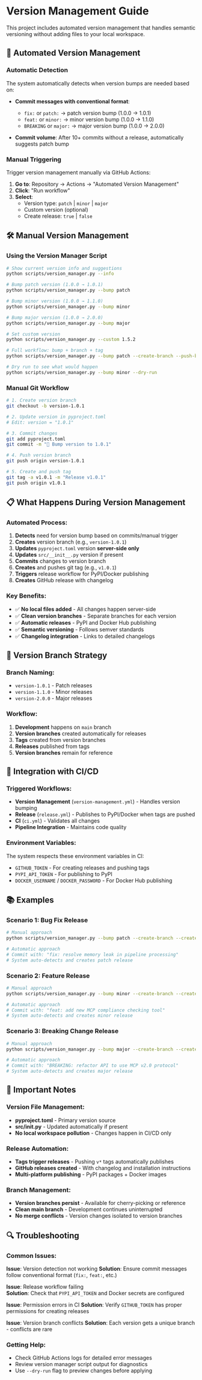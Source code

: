 # Version Management Guide

This project includes automated version management that handles semantic versioning without adding files to your local workspace.

## 🚀 Automated Version Management

### Automatic Detection
The system automatically detects when version bumps are needed based on:

- **Commit messages with conventional format**:
  - `fix:` or `patch:` → patch version bump (1.0.0 → 1.0.1)
  - `feat:` or `minor:` → minor version bump (1.0.0 → 1.1.0) 
  - `BREAKING` or `major:` → major version bump (1.0.0 → 2.0.0)

- **Commit volume**: After 10+ commits without a release, automatically suggests patch bump

### Manual Triggering
Trigger version management manually via GitHub Actions:

1. **Go to**: Repository → Actions → "Automated Version Management"
2. **Click**: "Run workflow"
3. **Select**:
   - Version type: `patch` | `minor` | `major`
   - Custom version (optional)
   - Create release: `true` | `false`

## 🛠️ Manual Version Management

### Using the Version Manager Script

```bash
# Show current version info and suggestions
python scripts/version_manager.py --info

# Bump patch version (1.0.0 → 1.0.1)
python scripts/version_manager.py --bump patch

# Bump minor version (1.0.0 → 1.1.0)
python scripts/version_manager.py --bump minor

# Bump major version (1.0.0 → 2.0.0)  
python scripts/version_manager.py --bump major

# Set custom version
python scripts/version_manager.py --custom 1.5.2

# Full workflow: bump + branch + tag
python scripts/version_manager.py --bump patch --create-branch --push-branch --create-tag

# Dry run to see what would happen
python scripts/version_manager.py --bump minor --dry-run
```

### Manual Git Workflow

```bash
# 1. Create version branch
git checkout -b version-1.0.1

# 2. Update version in pyproject.toml
# Edit: version = "1.0.1"

# 3. Commit changes  
git add pyproject.toml
git commit -m "🚀 Bump version to 1.0.1"

# 4. Push version branch
git push origin version-1.0.1

# 5. Create and push tag
git tag -a v1.0.1 -m "Release v1.0.1"
git push origin v1.0.1
```

## 📋 What Happens During Version Management

### Automated Process:
1. **Detects** need for version bump based on commits/manual trigger
2. **Creates** version branch (e.g., `version-1.0.1`) 
3. **Updates** `pyproject.toml` version **server-side only**
4. **Updates** `src/__init__.py` version if present
5. **Commits** changes to version branch
6. **Creates** and pushes git tag (e.g., `v1.0.1`)
7. **Triggers** release workflow for PyPI/Docker publishing
8. **Creates** GitHub release with changelog

### Key Benefits:
- ✅ **No local files added** - All changes happen server-side
- ✅ **Clean version branches** - Separate branches for each version
- ✅ **Automatic releases** - PyPI and Docker Hub publishing
- ✅ **Semantic versioning** - Follows semver standards
- ✅ **Changelog integration** - Links to detailed changelogs

## 🎯 Version Branch Strategy

### Branch Naming:
- `version-1.0.1` - Patch releases
- `version-1.1.0` - Minor releases  
- `version-2.0.0` - Major releases

### Workflow:
1. **Development** happens on `main` branch
2. **Version branches** created automatically for releases
3. **Tags** created from version branches  
4. **Releases** published from tags
5. **Version branches** remain for reference

## 🔗 Integration with CI/CD

### Triggered Workflows:
- **Version Management** (`version-management.yml`) - Handles version bumping
- **Release** (`release.yml`) - Publishes to PyPI/Docker when tags are pushed
- **CI** (`ci.yml`) - Validates all changes
- **Pipeline Integration** - Maintains code quality

### Environment Variables:
The system respects these environment variables in CI:
- `GITHUB_TOKEN` - For creating releases and pushing tags
- `PYPI_API_TOKEN` - For publishing to PyPI  
- `DOCKER_USERNAME` / `DOCKER_PASSWORD` - For Docker Hub publishing

## 📚 Examples

### Scenario 1: Bug Fix Release
```bash
# Manual approach
python scripts/version_manager.py --bump patch --create-branch --create-tag

# Automatic approach  
# Commit with: "fix: resolve memory leak in pipeline processing"
# System auto-detects and creates patch release
```

### Scenario 2: Feature Release
```bash
# Manual approach
python scripts/version_manager.py --bump minor --create-branch --create-tag

# Automatic approach
# Commit with: "feat: add new MCP compliance checking tool"
# System auto-detects and creates minor release
```

### Scenario 3: Breaking Change Release
```bash
# Manual approach  
python scripts/version_manager.py --bump major --create-branch --create-tag

# Automatic approach
# Commit with: "BREAKING: refactor API to use MCP v2.0 protocol"
# System auto-detects and creates major release
```

## 🚨 Important Notes

### Version File Management:
- **pyproject.toml** - Primary version source
- **src/__init__.py** - Updated automatically if present
- **No local workspace pollution** - Changes happen in CI/CD only

### Release Automation:
- **Tags trigger releases** - Pushing `v*` tags automatically publishes
- **GitHub releases created** - With changelog and installation instructions
- **Multi-platform publishing** - PyPI packages + Docker images

### Branch Management:
- **Version branches persist** - Available for cherry-picking or reference
- **Clean main branch** - Development continues uninterrupted
- **No merge conflicts** - Version changes isolated to version branches

## 🔍 Troubleshooting

### Common Issues:

**Issue**: Version detection not working
**Solution**: Ensure commit messages follow conventional format (`fix:`, `feat:`, etc.)

**Issue**: Release workflow failing  
**Solution**: Check that `PYPI_API_TOKEN` and Docker secrets are configured

**Issue**: Permission errors in CI
**Solution**: Verify `GITHUB_TOKEN` has proper permissions for creating releases

**Issue**: Version branch conflicts
**Solution**: Each version gets a unique branch - conflicts are rare

### Getting Help:
- Check GitHub Actions logs for detailed error messages
- Review version manager script output for diagnostics
- Use `--dry-run` flag to preview changes before applying